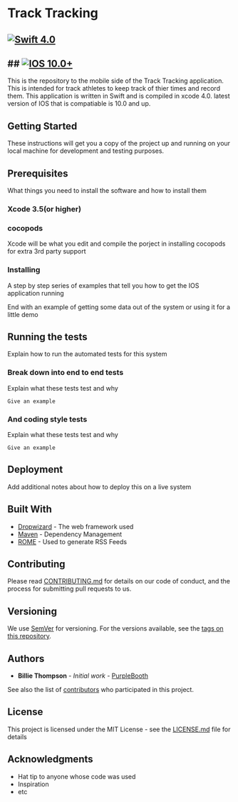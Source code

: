 # Track Tracking


## [![Swift 4.0](https://img.shields.io/badge/Swift-4.0-brightgreen.svg?style=flat)](https://github.com/dwyl/esta/issues)
## ## [![IOS 10.0+](https://img.shields.io/badge/IOS-10.0-brightgreen.svg?style=flat)](https://github.com/dwyl/esta/issues)
This is the repository to the mobile side of the Track Tracking application. This is intended for track athletes to keep track of thier times and record them. This application is written in Swift and is compiled in xcode 4.0. latest version of IOS that is compatiable is 10.0 and up.

## Getting Started

These instructions will get you a copy of the project up and running on your local machine for development and testing purposes.

## Prerequisites

What things you need to install the software and how to install them

### Xcode 3.5(or higher)
### cocopods

Xcode will be what you edit and compile the porject in
installing cocopods for extra 3rd party support

### Installing

A step by step series of examples that tell you how to get the IOS application running



End with an example of getting some data out of the system or using it for a little demo

## Running the tests

Explain how to run the automated tests for this system

### Break down into end to end tests

Explain what these tests test and why

```
Give an example
```

### And coding style tests

Explain what these tests test and why

```
Give an example
```

## Deployment

Add additional notes about how to deploy this on a live system

## Built With

* [Dropwizard](http://www.dropwizard.io/1.0.2/docs/) - The web framework used
* [Maven](https://maven.apache.org/) - Dependency Management
* [ROME](https://rometools.github.io/rome/) - Used to generate RSS Feeds

## Contributing

Please read [CONTRIBUTING.md](https://gist.github.com/PurpleBooth/b24679402957c63ec426) for details on our code of conduct, and the process for submitting pull requests to us.

## Versioning

We use [SemVer](http://semver.org/) for versioning. For the versions available, see the [tags on this repository](https://github.com/your/project/tags). 

## Authors

* **Billie Thompson** - *Initial work* - [PurpleBooth](https://github.com/PurpleBooth)

See also the list of [contributors](https://github.com/your/project/contributors) who participated in this project.

## License

This project is licensed under the MIT License - see the [LICENSE.md](LICENSE.md) file for details

## Acknowledgments

* Hat tip to anyone whose code was used
* Inspiration
* etc
